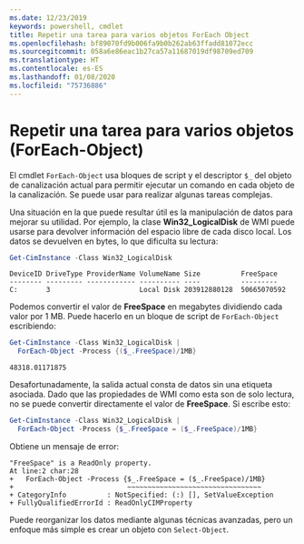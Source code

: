 ```yaml
---
ms.date: 12/23/2019
keywords: powershell, cmdlet
title: Repetir una tarea para varios objetos ForEach Object
ms.openlocfilehash: bf89070fd9b006fa9b0b262ab63ffadd81072ecc
ms.sourcegitcommit: 058a6e86eac1b27ca57a11687019df98709ed709
ms.translationtype: HT
ms.contentlocale: es-ES
ms.lasthandoff: 01/08/2020
ms.locfileid: "75736886"
---
```

# <a name="repeating-a-task-for-multiple-objects-foreach-object"></a>Repetir una tarea para varios objetos (ForEach-Object)

El cmdlet `ForEach-Object` usa bloques de script y el descriptor `$_` del objeto de canalización actual para permitir ejecutar un comando en cada objeto de la canalización. Se puede usar para realizar algunas tareas complejas.

Una situación en la que puede resultar útil es la manipulación de datos para mejorar su utilidad. Por ejemplo, la clase **Win32_LogicalDisk** de WMI puede usarse para devolver información del espacio libre de cada disco local. Los datos se devuelven en bytes, lo que dificulta su lectura:

```powershell
Get-CimInstance -Class Win32_LogicalDisk
```

```Output
DeviceID DriveType ProviderName VolumeName Size          FreeSpace
-------- --------- ------------ ---------- ----          ---------
C:       3                      Local Disk 203912880128  50665070592
```

Podemos convertir el valor de **FreeSpace** en megabytes dividiendo cada valor por 1 MB. Puede hacerlo en un bloque de script de `ForEach-Object` escribiendo:

```powershell
Get-CimInstance -Class Win32_LogicalDisk |
  ForEach-Object -Process {($_.FreeSpace)/1MB}
```

```Output
48318.01171875
```

Desafortunadamente, la salida actual consta de datos sin una etiqueta asociada. Dado que las propiedades de WMI como esta son de solo lectura, no se puede convertir directamente el valor de **FreeSpace**. Si escribe esto:

```powershell
Get-CimInstance -Class Win32_LogicalDisk |
  ForEach-Object -Process {$_.FreeSpace = ($_.FreeSpace)/1MB}
```

Obtiene un mensaje de error:

```Output
"FreeSpace" is a ReadOnly property.
At line:2 char:28
+   ForEach-Object -Process {$_.FreeSpace = ($_.FreeSpace)/1MB}
+                            ~~~~~~~~~~~~~~~~~~~~~~~~~~~~~~~~~
+ CategoryInfo          : NotSpecified: (:) [], SetValueException
+ FullyQualifiedErrorId : ReadOnlyCIMProperty
```

Puede reorganizar los datos mediante algunas técnicas avanzadas, pero un enfoque más simple es crear un objeto con `Select-Object`.
